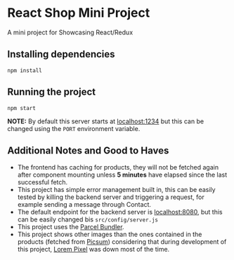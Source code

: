 # React Shop Mini Project

A mini project for Showcasing React/Redux

## Installing dependencies

```
npm install
```

## Running the project

```
npm start
```

__NOTE:__ By default this server starts at [localhost:1234](http://localhost:1234) but this can be changed using the `PORT` environment variable.

## Additional Notes and Good to Haves

* The frontend has caching for products, they will not be fetched again after component mounting unless __5 minutes__ have elapsed since the last successful fetch.
* This project has simple error management built in, this can be easily tested by killing the backend server and triggering a request, for example sending a message through Contact.
* The default endpoint for the backend server is [localhost:8080](http://localhost:8080), but this can be easily changed bis `src/config/server.js`
* This project uses the [Parcel Bundler](https://parceljs.org/).
* This project shows other images than the ones contained in the products (fetched from [Picsum](https://picsum.photos)) considering that during development of this project, [Lorem Pixel](http://lorempixel.com/) was down most of the time.

